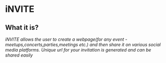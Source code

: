 # iNVITE

## What it is?

*iNVITE allows the user to create a webpage(for any event - meetups,concerts,parties,meetings etc.) and then share it on various social media 
platforms. Unique url for your invitation is generated and can be shared easily*


